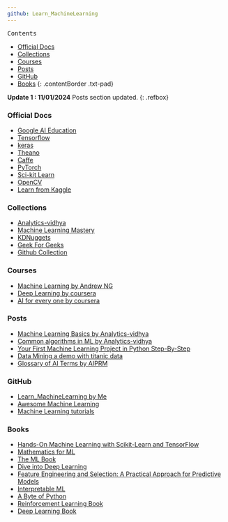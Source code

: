 ```yaml
---
github: Learn_MachineLearning
---
```


<kbd class="imgtitle">Contents</kbd>

- [Official Docs](#official-docs)
- [Collections](#collections)
- [Courses](#courses)
- [Posts](#posts)
- [GitHub](#github)
- [Books](#book)
{: .contentBorder .txt-pad}

**Update 1 : 11/01/2024**
Posts section updated.
{: .refbox}

### Official Docs

- [Google AI Education](https://ai.google/education/)
- [Tensorflow](https://www.tensorflow.org/guide)
- [keras](http://keras.io/)
- [Theano](http://www.deeplearning.net/software/theano/)
- [Caffe](http://caffe.berkeleyvision.org/tutorial/)
- [PyTorch](https://pytorch.org/)
- [Sci-kit Learn](https://scikit-learn.org/)
- [OpenCV](https://opencv.org/)
- [Learn from Kaggle](https://www.kaggle.com/learn/overview)

### Collections

- [Analytics-vidhya](https://www.analyticsvidhya.com)
- [Machine Learning Mastery](https://machinelearningmastery.com/)
- [KDNuggets](https://www.kdnuggets.com/)
- [Geek For Geeks](https://www.geeksforgeeks.org/machine-learning/)
- [Github Collection](https://github.com/collections/machine-learning)

### Courses

- [Machine Learning by Andrew NG](https://www.coursera.org/learn/machine-learning)
- [Deep Learning by coursera](https://www.coursera.org/specializations/deep-learning)
- [AI for every one by coursera](https://www.coursera.org/learn/ai-for-everyone)

### Posts

- [Machine Learning Basics by Analytics-vidhya](https://www.analyticsvidhya.com/blog/2015/06/machine-learning-basics/)
- [Common algorithms in ML by Analytics-vidhya](https://www.analyticsvidhya.com/blog/2017/09/common-machine-learning-algorithms/)
- [Your First Machine Learning Project in Python Step-By-Step](https://machinelearningmastery.com/machine-learning-in-python-step-by-step/)
- [Data Mining a demo with titanic data](https://www.kaggle.com/bhanuchanderu/data-mining-a-demo-with-titanic-data)
- [Glossary of AI Terms by AIPRM](http://www.aiprm.com/ai-glossary/)

### GitHub

- [Learn_MachineLearning by Me](https://github.com/bhachauk/Learn_MachineLearning)
- [Awesome Machine Learning](https://github.com/josephmisiti/awesome-machine-learning)
- [Machine Learning tutorials](https://github.com/ujjwalkarn/Machine-Learning-Tutorials)

### Books

- [Hands-On Machine Learning with Scikit-Learn and TensorFlow](https://www.oreilly.com/library/view/hands-on-machine-learning/9781491962282/)
- [Mathematics for ML](https://mml-book.github.io/book/mml-book.pdf)
- [The ML Book](http://themlbook.com/wiki/doku.php)
- [Dive into Deep Learning](http://d2l.ai/)
- [Feature Engineering and Selection: A Practical Approach for Predictive Models](https://bookdown.org/max/FES/)
- [Interpretable ML](https://christophm.github.io/interpretable-ml-book/)
- [A Byte of Python](https://python.swaroopch.com/)
- [Reinforcement Learning Book](https://sites.ualberta.ca/~szepesva/RLBook.html)
- [Deep Learning Book](http://www.deeplearningbook.org)